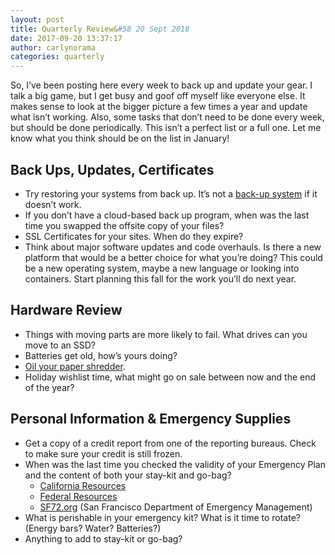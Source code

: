 ```yaml
---
layout: post
title: Quarterly Review&#58 20 Sept 2018
date: 2017-09-20 13:37:17
author: carlynorama
categories: quarterly
---
```

So, I’ve been posting here every week to back up and update your gear. I talk a big game, but I get busy and goof off myself like everyone else. It makes sense to look at the bigger picture a few times a year and update what isn’t working. Also, some tasks that don’t need to be done every week, but should be done periodically. This isn’t a perfect list or a full one. Let me know what you think should be on the list in January!

## Back Ups, Updates, Certificates

*   Try restoring your systems from back up. It’s not a [back-up system](https://blog.crashspace.org/2016/11/one-thing-to-do-today-tuesday-sweep-where-are-your-backups/) if it doesn’t work.
*   If you don’t have a cloud-based back up program, when was the last time you swapped the offsite copy of your files?
*   SSL Certificates for your sites. When do they expire?
*   Think about major software updates and code overhauls. Is there a new platform that would be a better choice for what you’re doing? This could be a new operating system, maybe a new language or looking into containers. Start planning this fall for the work you’ll do next year.

## Hardware Review

*   Things with moving parts are more likely to fail. What drives can you move to an SSD?
*   Batteries get old, how’s yours doing?
*   [Oil your paper shredder](https://lifehacker.com/5875771/oil-your-paper-shredder-with-canola-oil-to-keep-it-running-in-top-shape).
*   Holiday wishlist time, what might go on sale between now and the end of the year?

## Personal Information & Emergency Supplies

*   Get a copy of a credit report from one of the reporting bureaus. Check to make sure your credit is still frozen.
*   When was the last time you checked the validity of your Emergency Plan and the content of both your stay-kit and go-bag?
    *   [California Resources](http://www.caloes.ca.gov/)
    *   [Federal Resources](https://www.ready.gov/make-a-plan)
    *   [SF72.org](http://www.sf72.org/) (San Francisco Department of Emergency Management)
*   What is perishable in your emergency kit? What is it time to rotate? (Energy bars? Water? Batteries?)
*   Anything to add to stay-kit or go-bag?

